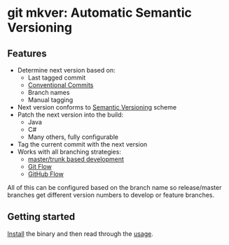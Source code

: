# git mkver: Automatic Semantic Versioning

## Features

- Determine next version based on:
    - Last tagged commit
    - [Conventional Commits](https://www.conventionalcommits.org/)
    - Branch names
    - Manual tagging
- Next version conforms to [Semantic Versioning](https://semver.org/) scheme
- Patch the next version into the build:
    - Java
    - C#
    - Many others, fully configurable
- Tag the current commit with the next version
- Works with all branching strategies:
    - [master/trunk based development](https://trunkbaseddevelopment.com/)
    - [Git Flow](https://nvie.com/posts/a-successful-git-branching-model/) 
    - [GitHub Flow](https://guides.github.com/introduction/flow/)

All of this can be configured based on the branch name so release/master
branches get different version numbers to develop or feature branches.

## Getting started

[Install](installation) the binary and then read through the [usage](usage).
